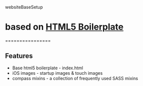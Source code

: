 websiteBaseSetup
# based on [HTML5 Boilerplate](http://html5boilerplate.com)
================

## Features

* Base html5 boilerplate - index.html
* iOS images - startup images & touch images
* compass mixins - a collection of frequently used SASS mixins